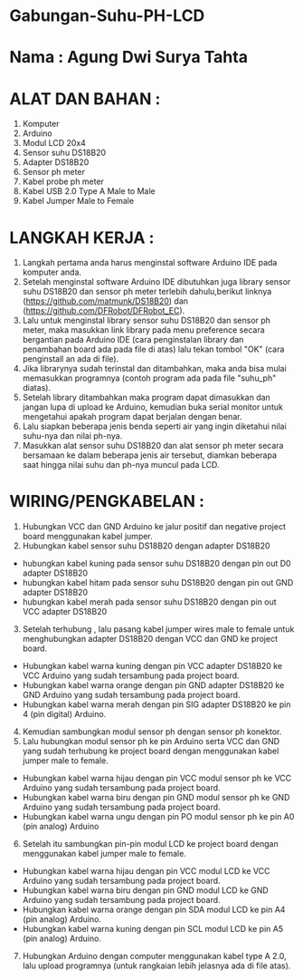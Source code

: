 # Gabungan-Suhu-PH-LCD
# Nama : Agung Dwi Surya Tahta


# ALAT DAN BAHAN :
1.	Komputer
2.	Arduino 
3.	Modul LCD 20x4
4.	Sensor suhu DS18B20
5.	Adapter DS18B20
6.	Sensor ph meter
7.	Kabel probe ph meter 
8.	Kabel USB 2.0 Type A Male to Male 
9.	Kabel Jumper Male to Female


# LANGKAH KERJA :
1. Langkah pertama anda harus menginstal software Arduino IDE pada komputer anda. 
2. Setelah menginstal software Arduino IDE dibutuhkan juga library sensor suhu DS18B20 dan sensor ph meter terlebih dahulu,berikut linknya  (https://github.com/matmunk/DS18B20) dan (https://github.com/DFRobot/DFRobot_EC). 
3. Lalu untuk menginstal library sensor suhu DS18B20 dan sensor ph meter, maka masukkan link library pada menu preference secara bergantian  pada  Arduino IDE (cara penginstalan library dan penambahan board ada pada file di atas) lalu tekan tombol "OK" (cara penginstall an ada di file).
4. Jika librarynya sudah terinstal dan ditambahkan, maka anda bisa mulai memasukkan programnya (contoh program ada pada file "suhu_ph" diatas). 
5. Setelah library ditambahkan maka program dapat dimasukkan dan jangan lupa di upload ke Arduino, kemudian buka serial monitor untuk mengetahui apakah program dapat berjalan dengan benar. 
6. Lalu siapkan beberapa jenis benda seperti air yang ingin diketahui nilai suhu-nya dan nilai ph-nya.
7. Masukkan alat sensor suhu DS18B20 dan alat sensor ph meter secara bersamaan  ke dalam beberapa jenis air tersebut, diamkan beberapa saat hingga nilai suhu dan ph-nya muncul pada LCD.


# WIRING/PENGKABELAN :
1.	Hubungkan VCC dan GND Arduino ke jalur positif dan negative project board menggunakan kabel jumper.
2.	Hubungkan kabel sensor suhu DS18B20 dengan adapter DS18B20
- hubungkan kabel kuning pada sensor suhu DS18B20 dengan pin out D0 adapter DS18B20
- hubungkan kabel hitam pada sensor suhu DS18B20 dengan pin out GND adapter DS18B20
- hubungkan kabel merah pada sensor suhu DS18B20 dengan pin out VCC adapter DS18B20
3.	Setelah terhubung , lalu pasang kabel jumper wires male to female untuk menghubungkan adapter DS18B20 dengan VCC dan GND ke project board.
-	 Hubungkan kabel warna kuning dengan pin VCC adapter DS18B20 ke VCC Arduino yang sudah tersambung pada project board.
-	Hubungkan kabel warna orange dengan pin GND adapter DS18B20 ke GND Arduino yang sudah tersambung pada project board.
-	Hubungkan  kabel warna merah dengan pin SIG adapter DS18B20 ke pin 4 (pin digital) Arduino.
4.	Kemudian sambungkan modul sensor ph dengan sensor ph konektor.
5.	Lalu hubungkan modul sensor ph ke  pin Arduino serta VCC dan GND yang sudah terhubung ke project board dengan menggunakan kabel jumper male to female.
-	Hubungkan kabel warna hijau dengan pin VCC modul sensor ph ke VCC Arduino yang sudah tersambung pada project board.
-	Hubungkan kabel warna biru dengan pin GND modul sensor ph ke GND Arduino yang sudah tersambung pada project board.
-	Hubungkan kabel warna ungu dengan pin PO modul sensor ph ke pin A0 (pin analog) Arduino
6.	Setelah itu sambungkan pin-pin modul LCD ke project board dengan 
menggunakan kabel jumper male to female.
-	Hubungkan kabel warna hijau dengan pin VCC modul LCD ke VCC Arduino yang sudah tersambung pada project board.
-	Hubungkan kabel warna biru dengan pin GND modul LCD ke GND Arduino yang sudah tersambung pada project board.
-	Hubungkan kabel warna orange dengan pin SDA modul LCD ke pin A4 (pin analog) Arduino.
-	Hubungkan kabel warna kuning dengan pin SCL modul LCD ke pin A5 (pin analog) Arduino.
7.	Hubungkan Arduino dengan computer menggunakan kabel type A 2.0, lalu upload programnya (untuk rangkaian lebih jelasnya ada di file atas).

